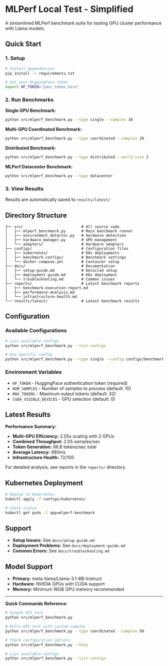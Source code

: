 # MLPerf Local Test - Simplified

A streamlined MLPerf benchmark suite for testing GPU cluster performance with Llama models.

## Quick Start

### 1. Setup
```bash
# Install dependencies
pip install -r requirements.txt

# Set your HuggingFace token
export HF_TOKEN="your_token_here"
```

### 2. Run Benchmarks

**Single GPU Benchmark:**
```bash
python src/mlperf_benchmark.py --type single --samples 10
```

**Multi-GPU Coordinated Benchmark:**
```bash
python src/mlperf_benchmark.py --type coordinated --samples 20
```

**Distributed Benchmark:**
```bash
python src/mlperf_benchmark.py --type distributed --world-size 2
```

**MLPerf Datacenter Benchmark:**
```bash
python src/mlperf_benchmark.py --type datacenter
```

### 3. View Results
Results are automatically saved to `results/latest/`

## Directory Structure

```
├── src/                          # All source code
│   ├── mlperf_benchmark.py       # Main benchmark runner
│   ├── environment_detector.py   # Hardware detection
│   ├── hardware_manager.py       # GPU management
│   └── adapters/                 # Hardware adapters
├── configs/                      # Configuration files
│   ├── kubernetes/               # K8s deployments
│   ├── benchmark-configs/        # Benchmark settings
│   └── docker-compose.yml        # Container setup
├── docs/                         # Documentation
│   ├── setup-guide.md            # Detailed setup
│   ├── deployment-guide.md       # K8s deployment
│   └── troubleshooting.md        # Common issues
├── reports/                      # Latest benchmark reports
│   ├── benchmark-execution-report.md
│   ├── performance-analysis.md
│   └── infrastructure-health.md
└── results/latest/               # Latest benchmark results
```

## Configuration

### Available Configurations
```bash
# List available configs
python src/mlperf_benchmark.py --list-configs

# Use specific config
python src/mlperf_benchmark.py --type single --config configs/benchmark-configs/single-gpu.yaml
```

### Environment Variables
- `HF_TOKEN` - HuggingFace authentication token (required)
- `NUM_SAMPLES` - Number of samples to process (default: 10)
- `MAX_TOKENS` - Maximum output tokens (default: 32)
- `CUDA_VISIBLE_DEVICES` - GPU selection (default: 0)

## Latest Results

**Performance Summary:**
- **Multi-GPU Efficiency:** 2.05x scaling with 2 GPUs
- **Combined Throughput:** 2.05 samples/sec
- **Token Generation:** 66.8 tokens/sec total
- **Average Latency:** 980ms
- **Infrastructure Health:** 72/100

For detailed analysis, see reports in the `reports/` directory.

## Kubernetes Deployment

```bash
# Deploy to Kubernetes
kubectl apply -f configs/kubernetes/

# Check status  
kubectl get pods -l app=mlperf-benchmark
```

## Support

- **Setup Issues:** See `docs/setup-guide.md`
- **Deployment Problems:** See `docs/deployment-guide.md`  
- **Common Errors:** See `docs/troubleshooting.md`

## Model Support

- **Primary:** meta-llama/Llama-3.1-8B-Instruct
- **Hardware:** NVIDIA GPUs with CUDA support
- **Memory:** Minimum 16GB GPU memory recommended

---

**Quick Commands Reference:**
```bash
# Single GPU test
python src/mlperf_benchmark.py

# Multi-GPU test with custom samples
python src/mlperf_benchmark.py --type coordinated --samples 50

# Check configuration options
python src/mlperf_benchmark.py --help

# List available configs
python src/mlperf_benchmark.py --list-configs
```